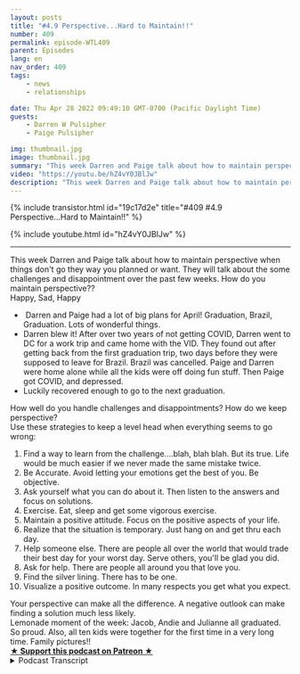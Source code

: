 ```yaml
---
layout: posts
title: "#4.9 Perspective...Hard to Maintain!!"
number: 409
permalink: episode-WTL409
parent: Episodes
lang: en
nav_order: 409
tags:
    - news
    - relationships

date: Thu Apr 28 2022 09:49:10 GMT-0700 (Pacific Daylight Time)
guests:
    - Darren W Pulsipher
    - Paige Pulsipher

img: thumbnail.jpg
image: thumbnail.jpg
summary: "This week Darren and Paige talk about how to maintain perspective when things don't go they way you planned or want. They will talk about the some challenges and disappointment over the past few weeks. How do you maintain perspective??"
video: "https://youtu.be/hZ4vY0JBlJw"
description: "This week Darren and Paige talk about how to maintain perspective when things don't go they way you planned or want. They will talk about the some challenges and disappointment over the past few weeks. How do you maintain perspective??"
---
```


<div>
{% include transistor.html id="19c17d2e" title="#409 #4.9 Perspective...Hard to Maintain!!" %}

{% include youtube.html id="hZ4vY0JBlJw" %}
</div>

---

<html><head></head><body><div>This week Darren and Paige talk about how to maintain perspective when things don't go they way you planned or want. They will talk about the some challenges and disappointment over the past few weeks. How do you maintain perspective??</div><div>Happy, Sad, Happy</div><ul><li>&nbsp;Darren and Paige had a lot of big plans for April! Graduation, Brazil, Graduation. Lots of wonderful things.</li><li>Darren blew it! After over two years of not getting COVID, Darren went to DC for a work trip and came home with the VID. They found out after getting back from the first graduation trip, two days before they were supposed to leave for Brazil. Brazil was cancelled. Paige and Darren were home alone while all the kids were off doing fun stuff. Then Paige got COVID, and depressed.</li><li>Luckily recovered enough to go to the next graduation.&nbsp;</li></ul><div>How well do you handle challenges and disappointments? How do we keep perspective?</div><div>Use these strategies to keep a level head when everything seems to go wrong:</div><ol><li>Find a way to learn from the challenge....blah, blah blah. But its true. Life would be much easier if we never made the same mistake twice.</li><li>Be Accurate. Avoid letting your emotions get the best of you. Be objective.</li><li>Ask yourself what you can do about it. Then listen to the answers and focus on solutions.</li><li>Exercise. Eat, sleep and get some vigorous exercise.</li><li>Maintain a positive attitude. Focus on the positive aspects of your life.</li><li>Realize that the situation is temporary. Just hang on and get thru each day.&nbsp;</li><li>Help someone else. There are people all over the world that would trade their best day for your worst day. Serve others, you'll be glad you did.</li><li>Ask for help. There are people all around you that love you.</li><li>Find the silver lining. There has to be one.</li><li>Visualize a positive outcome. In many respects you get what you expect.</li></ol><div>Your perspective can make all the difference. A negative outlook can make finding a solution much less likely.</div><div>Lemonade moment of the week: Jacob, Andie and Julianne all graduated. So proud. Also, all ten kids were together for the first time in a very long time. Family pictures!!</div>
<strong>
  <a href="https://www.patreon.com/wheresthelemonade" target="_donate" rel="payment" title="★ Support this podcast on Patreon ★">★ Support this podcast on Patreon ★</a>
</strong></body></html>

<details>
<summary> Podcast Transcript </summary>

<p></p>

</details>
